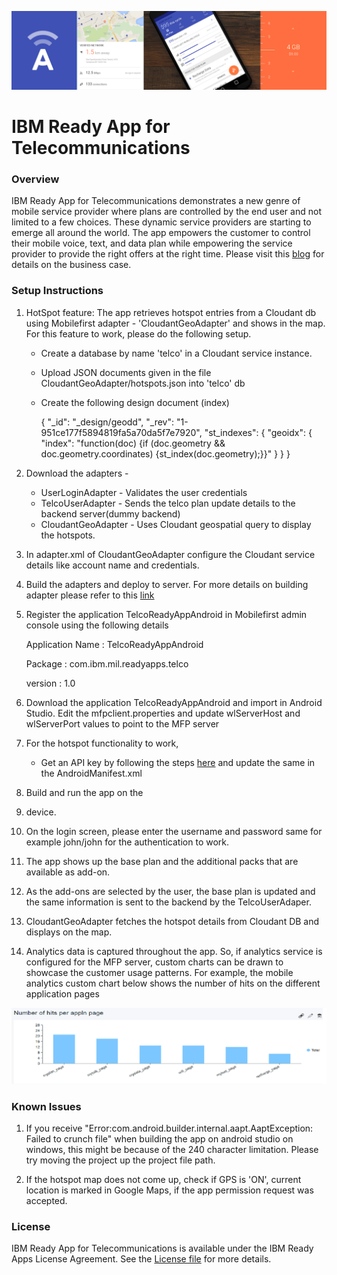 ![](README_assets/banner.png)
# IBM Ready App for Telecommunications

### Overview

IBM Ready App for Telecommunications demonstrates a new genre of mobile service provider where plans are controlled by the end user and not limited to a few choices. These dynamic service providers are starting to emerge all around the world. The app empowers the customer to control their mobile voice, text, and data plan while empowering the service provider to provide the right offers at the right time.
Please visit this [blog](https://developer.ibm.com/code/open/projects/ibm-ready-app-for-telecommunications/) for details on the business case.

### Setup Instructions

1. HotSpot feature: 
	The app retrieves hotspot entries from a Cloudant db using Mobilefirst adapter - 'CloudantGeoAdapter' and shows in the map. For this feature to work, please do the following setup.
	- Create a database by name 'telco' in a Cloudant service instance.
	- Upload JSON documents given in the file CloudantGeoAdapter/hotspots.json into 'telco' db
	- Create the following design document (index)

		{
	  	"_id": "_design/geodd",
	  	"_rev": "1-951ce177f5894819fa5a70da5f7e7920",
	  	"st_indexes": {
	    "geoidx": {
	      "index": "function(doc) {if (doc.geometry && doc.geometry.coordinates) {st_index(doc.geometry);}}"
	    			}
	  			}
		}

2. Download the adapters - 
 	- UserLoginAdapter - Validates the user credentials
	- TelcoUserAdapter - Sends the telco plan update details to the backend server(dummy backend) 
	- CloudantGeoAdapter - Uses Cloudant geospatial query to display the hotspots.



3. In adapter.xml of CloudantGeoAdapter configure the Cloudant service details like account name and credentials.

4. Build the adapters and deploy to server. For more details on building adapter please refer to this [link](https://mobilefirstplatform.ibmcloud.com/tutorials/ru/foundation/8.0/adapters/creating-adapters/#build-and-deploy-adapters)

5. Register the application TelcoReadyAppAndroid in Mobilefirst admin console using the following details


	Application Name : TelcoReadyAppAndroid	

	Package : com.ibm.mil.readyapps.telco

	version : 1.0

6. Download the application TelcoReadyAppAndroid and import in Android Studio. Edit the mfpclient.properties and update wlServerHost and wlServerPort values to point to the MFP server

7. For the hotspot functionality to work,
	
	- Get an API key by following the steps [here](https://developers.google.com/maps/documentation/javascript/get-api-key) and update the same in the AndroidManifest.xml
	
8.  Build and run the app on the
9.   device.

9.  On the login screen, please enter the username and password same for example john/john for the authentication to work.
10.  The app shows up the base plan and the additional packs that are available as add-on.
 
11.  As the add-ons are selected by the user, the base plan is updated and the same information is sent to the backend by the TelcoUserAdaper.
12.  CloudantGeoAdapter fetches the hotspot details from Cloudant DB and displays on the map.

13.  Analytics data is captured throughout the app. So, if analytics service is configured for the MFP server, custom charts can be drawn to showcase the customer usage patterns. For example, the mobile analytics custom chart below shows the number of hits on the different application pages

![](README_assets/Analytics.png)

 
### Known Issues

1.	If you receive "Error:com.android.builder.internal.aapt.AaptException: Failed to crunch file" when building the app on android studio on windows, this might be because of the 240 character limitation. Please try moving the project up the project file path.

2. If the hotspot map does not come up, check if GPS is 'ON', current location is marked in Google Maps, if the app permission request was accepted.
	


### License
IBM Ready App for Telecommunications is available under the IBM Ready Apps License Agreement. See the [License file](https://github.com/IBM-MIL/IBM-Ready-App-for-Telecommunications/blob/master/License.txt) for more details.
